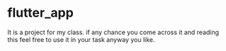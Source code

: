 # flutter_app
It is a project for my class. if any chance you come across it and reading this feel free to use it in your task anyway you like.
